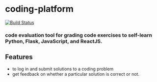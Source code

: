 # coding-platform  
[![Build Status](https://travis-ci.org/nishantc7/coding-platform.svg?branch=master)](https://travis-ci.org/nishantc7/coding-platform)  

### code evaluation tool for grading code exercises to self-learn Python, Flask, JavaScript, and ReactJS.
## Features  
- to log in and submit solutions to a coding problem
- get feedback on whether a particular solution is correct or not.
